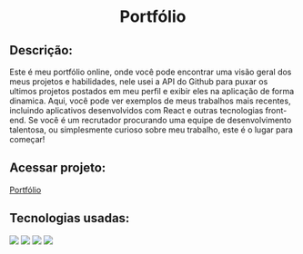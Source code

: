 <h1 align="center">Portfólio</h1>

<h2>Descrição:</h2>

Este é meu portfólio online, onde você pode encontrar uma visão geral dos meus projetos e habilidades, nele usei a API do Github para puxar os ultimos projetos postados em meu perfil e exibir eles na aplicação de forma dinamica. Aqui, você pode ver exemplos de meus trabalhos mais recentes, incluindo aplicativos desenvolvidos com React e outras tecnologias front-end. Se você é um recrutador procurando uma equipe de desenvolvimento talentosa, ou simplesmente curioso sobre meu trabalho, este é o lugar para começar!

<h2>Acessar projeto:</h2>
<a href="https://obsant.github.io/Portfolio/">Portfólio</a>

<h2>Tecnologias usadas:</h2>
<img src="https://img.shields.io/badge/HTML5-E34F26?style=for-the-badge&logo=html5&logoColor=white"></img>
<img src="https://img.shields.io/badge/JavaScript-F7DF1E?style=for-the-badge&logo=javascript&logoColor=black"></img>
<img src="https://img.shields.io/badge/React-20232A?style=for-the-badge&logo=react&logoColor=61DAFB"></img>
<img src="https://img.shields.io/badge/Sass-CC6699?style=for-the-badge&logo=sass&logoColor=white"></img>

